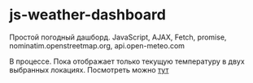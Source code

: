 # js-weather-dashboard
Простой погодный дашборд. JavaScript, AJAX, Fetch, promise, nominatim.openstreetmap.org, api.open-meteo.com

В процессе. Пока отображает только текущую температуру в двух выбранных локациях. Посмотреть можно [тут](http://js-weather-dashboard.atwebpages.com/)
